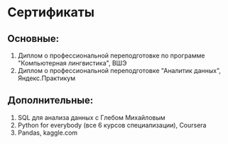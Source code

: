 # Сертификаты


## Основные:

1. Диплом о профессиональной переподготовке по программе "Компьютерная лингвистика", ВШЭ
2. Диплом о профессиональной переподготовке "Аналитик данных", Яндекс.Практикум

## Дополнительные:

1. SQL для анализа данных с Глебом Михайловым
2. Python for everybody (все 6 курсов специализации), Coursera
3. Pandas, kaggle.com

